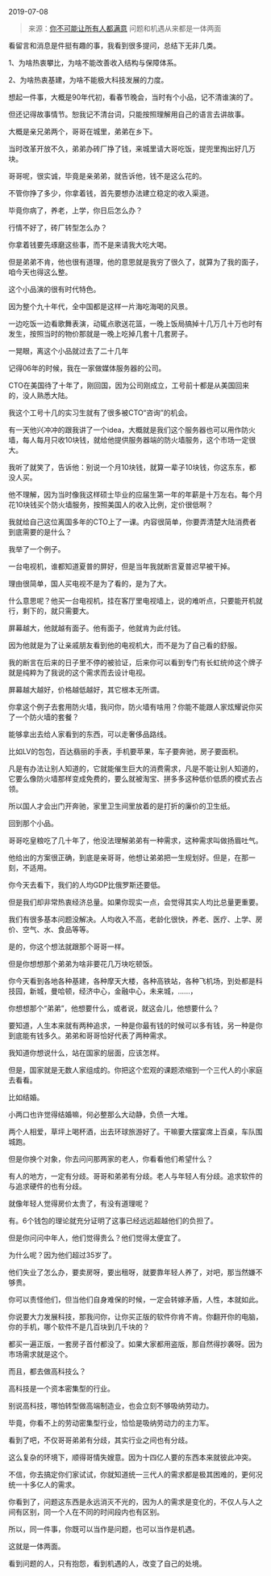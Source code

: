 2019-07-08

> 来源：[你不可能让所有人都满意](http://mp.weixin.qq.com/s?__biz=MzU3NDc5Nzc0NQ==&mid=2247484961&idx=1&sn=a051a4f33d4df2210840909d90cd0d00&chksm=fd2da4ffca5a2de98e8e392f47b1910375e83aaa680bb620e43b7851e7922e2f659d669b27ec&scene=27#wechat_redirect)
> 问题和机遇从来都是一体两面

看留言和消息是件挺有趣的事，我看到很多提问，总结下无非几类。  

  

1、为啥热衷攀比，为啥不能改善收入结构与保障体系。  

2、为啥热衷基建，为啥不能极大科技发展的力度。

  

想起一件事，大概是90年代初，看春节晚会，当时有个小品，记不清谁演的了。

  

但还记得故事情节。恕我记不清台词，只能按照理解用自己的语言去讲故事。

  

大概是亲兄弟两个，哥哥在城里，弟弟在乡下。

  

当时改革开放不久，弟弟办砖厂挣了钱，来城里请大哥吃饭，提兜里掏出好几万块。

  

哥哥呢，很实诚，毕竟是亲弟弟，就告诉他，钱不是这么花的。

  

不管你挣了多少，你拿着钱，首先要想办法建立稳定的收入渠道。

  

毕竟你病了，养老，上学，你日后怎么办？

行情不好了，砖厂转型怎么办？

  

你拿着钱要先琢磨这些事，而不是来请我大吃大喝。

  

但是弟弟不肯，他也很有道理，他的意思就是我穷了很久了，就算为了我的面子，咱今天也得这么整。

  

这个小品演的很有时代特色。

  

因为整个九十年代，全中国都是这样一片海吃海喝的风景。

  

一边吃饭一边看歌舞表演，动辄点歌送花篮，一晚上饭局搞掉十几万几十万也时有发生，按照当时的物价那就是一晚上吃掉几套十几套房子。

  

一晃眼，离这个小品就过去了二十几年

  

记得06年的时候，我在一家做媒体服务器的公司。

  

CTO在美国待了十年了，刚回国，因为公司刚成立，工号前十都是从美国回来的，没人熟悉大陆。

  

我这个工号十几的实习生就有了很多被CTO“咨询”的机会。

  

有一天他兴冲冲的跟我讲了一个idea，大概就是我们这个服务器也可以用作防火墙，每人每月只收10块钱，就给他提供服务器端的防火墙服务，这个市场一定很大。

  

我听了就笑了，告诉他：别说一个月10块钱，就算一辈子10块钱，你这东东，都没人买。

  

他不理解，因为当时像我这样硕士毕业的应届生第一年的年薪是十万左右。每个月花10块钱买个防火墙服务，按照美国人的收入比例，定价很低啊？

  

我就给自己这位离国多年的CTO上了一课。内容很简单，你要弄清楚大陆消费者到底需要的是什么？

  

我举了一个例子。

  

一台电视机，谁都知道夏普的屏好，但是当年我就断言夏普迟早被干掉。

  

理由很简单，国人买电视不是为了看的，是为了大。

  

什么意思呢？他买一台电视机，挂在客厅里电视墙上，说的难听点，只要能开机就行，剩下的，就只需要大。

  

屏幕越大，他就越有面子。他有面子，他就肯为此付钱。

  

因为他就是为了让亲戚朋友看到他的电视机大，而不是为了自己看的舒服。

  

我的断言在后来的日子里不停的被验证，后来你可以看到专门有长虹统帅这个牌子就是纯粹为了我说的这个需求而去设计电视。

  

屏幕越大越好，价格越低越好，其它根本无所谓。

  

你拿这个例子去套用防火墙，我问你，防火墙有啥用？你能不能跟人家炫耀说你买了一个防火墙的套餐？

  

能够拿出去给人家看到的东西，可以走奢侈品路线。

  

比如LV的包包，百达翡丽的手表，手机要苹果，车子要奔驰，房子要面积。

  

凡是有办法让别人知道的，它就能催生巨大的消费需求，凡是不能让别人知道的，它要么像防火墙那样变成免费的，要么就被淘宝、拼多多这种低价低质的模式去占领。

  

所以国人才会出门开奔驰，家里卫生间里放着的是打折的廉价的卫生纸。

  

回到那个小品。

  

哥哥吃皇粮吃了几十年了，他没法理解弟弟有一种需求，这种需求叫做扬眉吐气。

  

他给出的方案很正确，到底是亲哥哥，他想让弟弟把一生规划好。但是，在那一刻，不适用。

  

你今天去看下，我们的人均GDP比俄罗斯还要低。

  

但是我们却非常热衷经济总量。如果你现实一点，会觉得其实人均比总量更重要。

  

我们有很多基本问题没解决。人均收入不高，老龄化很快，养老、医疗、上学、房价、空气、水、食品等等。

  

是的，你这个想法就跟那个哥哥一样。  

  

但是你想想那个弟弟为啥非要花几万块吃顿饭。

  

你今天看到各地各种基建，各种摩天大楼，各种高铁站，各种飞机场，到处都是科技园，新城，曼哈顿，经济中心，金融中心，未来城，......，

  

你想想那个“弟弟”，他想要什么，或者说，就这会儿，他想要什么？

  

要知道，人生本来就有两种追求，一种是你最有钱的时候可以多有钱，另一种是你到底能有钱多久。弟弟和哥哥恰好代表了两种需求。  

  

我知道你想说什么，站在国家的层面，应该怎样。

  

但是，国家就是无数人家组成的。你把这个宏观的课题浓缩到一个三代人的小家庭去看看。

  

比如结婚。

  

小两口也许觉得结婚嘛，何必整那么大动静，负债一大堆。

  

两个人相爱，草坪上喝杯酒，出去环球旅游好了。干嘛要大摆宴席上百桌，车队围城跑。

  

但是你换个对象，你去问问那两家的老人，你看看他们希望什么？

  

有人的地方，一定有分歧。哥哥和弟弟有分歧。老人与年轻人有分歧。追求软件的与追求硬件的也有分歧。  

  

就像年轻人觉得房价太贵了，有没有道理呢？

有。6个钱包的理论就充分证明了这事已经远远超越他们的负担了。

  

但是你问问中年人，他们觉得贵么？他们觉得太便宜了。

  

为什么呢？因为他们超过35岁了。

  

他们失业了怎么办，要卖房呀，要出租呀，就要靠年轻人养了，对吧，那当然嫌不够贵。

  

你可以责怪他们，但当他们自身难保的时候，一定会转嫁矛盾，人性，本就如此。

  

你说要大力发展科技，那我问你，让你买正版的软件你肯不肯。你翻开你的电脑，你的手机，哪个软件不是几百块到几千块的？  

  

都买一遍正版，一套房子首付都没了。如果大家都用盗版，那自然得抄袭呀。因为市场需求就是这个。

  

而且，都去做高科技么？

高科技是一个资本密集型的行业。

  

别说高科技，哪怕转型做高端制造业，也会立刻不够吸纳劳动力。

  

毕竟，你看不上的劳动密集型行业，恰恰是吸纳劳动力的主力军。

  

看到了吧，不仅哥哥弟弟有分歧，其实行业之间也有分歧。

  

这么复杂的环境下，顺得哥情失嫂意。因为十四亿人要的东西本来就彼此冲突。

  

不信，你去搞定你们家试试，你就知道统一三代人的需求都是极其困难的，更何况统一十多亿人的需求。

  

你看到了，问题这东西是永远消灭不光的，因为人的需求是变化的，不仅人与人之间有区别，同一个人在不同的时间段内也有区别。

  

所以，同一件事，你既可以当作是问题，也可以当作是机遇。

  

这就是一体两面。

  

看到问题的人，只有抱怨，看到机遇的人，改变了自己的处境。

